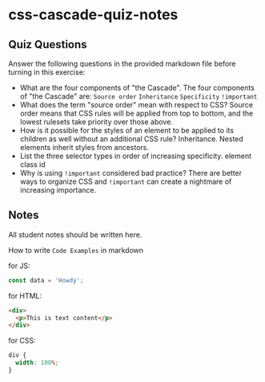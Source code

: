 # css-cascade-quiz-notes

## Quiz Questions

Answer the following questions in the provided markdown file before turning in this exercise:

- What are the four components of "the Cascade".
  The four components of "the Cascade" are:
  `Source order`
  `Inheritance`
  `Specificity`
  `!important`
- What does the term "source order" mean with respect to CSS?
  Source order means that CSS rules will be applied from top to bottom, and the lowest rulesets take priority over those above.
- How is it possible for the styles of an element to be applied to its children as well without an additional CSS rule?
  Inheritance. Nested elements inherit styles from ancestors.
- List the three selector types in order of increasing specificity.
  element
  class
  id
- Why is using `!important` considered bad practice?
  There are better ways to organize CSS and `!important` can create a nightmare of increasing importance.

## Notes

All student notes should be written here.

How to write `Code Examples` in markdown

for JS:

```javascript
const data = 'Howdy';
```

for HTML:

```html
<div>
  <p>This is text content</p>
</div>
```

for CSS:

```css
div {
  width: 100%;
}
```
